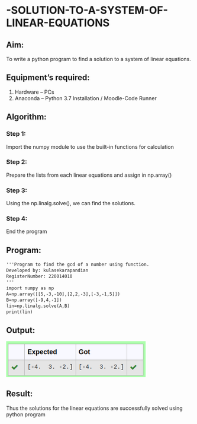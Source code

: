 # -SOLUTION-TO-A-SYSTEM-OF-LINEAR-EQUATIONS

## Aim:
To write a python program to find a solution to a system of linear equations.
## Equipment’s required:
1. 	Hardware – PCs
2. 	Anaconda – Python 3.7 Installation / Moodle-Code Runner
## Algorithm:
### Step 1: 
Import the numpy module to use the built-in functions for calculation
### Step 2: 
Prepare the lists from each linear equations and assign in np.array()
### Step 3: 
Using the np.linalg.solve(), we can find the solutions.
### Step 4: 
End the program
## Program:
```
'''Program to find the gcd of a number using function.
Developed by: kulasekarapandian
RegisterNumber: 220014010
'''
import numpy as np
A=np.array([[5,-3,-10],[2,2,-3],[-3,-1,5]])
B=np.array([-9,4,-1])
lin=np.linalg.solve(A,B)
print(lin)
```
## Output:
![output](/op.png)

## Result: 
Thus the solutions for the linear equations are successfully solved using python program

